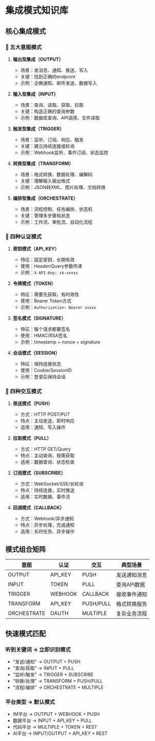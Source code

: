 # 集成模式知识库

<knowledge>

## 核心集成模式

### 🎯 五大意图模式
1. **输出型集成（OUTPUT）**
   - 场景：发消息、通知、推送、写入
   - 关键：找到正确的endpoint
   - 示例：企微通知、邮件发送、数据写入

2. **输入型集成（INPUT）**
   - 场景：查询、读取、获取、拉取
   - 关键：构造正确的查询参数
   - 示例：数据库查询、API调用、文件读取

3. **触发型集成（TRIGGER）**
   - 场景：监听、订阅、响应、触发
   - 关键：建立持续连接或轮询
   - 示例：Webhook监听、事件订阅、状态监控

4. **转换型集成（TRANSFORM）**
   - 场景：格式转换、数据处理、编解码
   - 关键：理解输入输出格式
   - 示例：JSON转XML、图片处理、文档转换

5. **编排型集成（ORCHESTRATE）**
   - 场景：流程控制、任务编排、状态机
   - 关键：管理多步骤和状态
   - 示例：工作流、审批流、自动化流程

### 🔑 四种认证模式
1. **密钥模式（API_KEY）**
   - 特征：固定密钥，长期有效
   - 使用：Header/Query参数传递
   - 示例：`X-API-Key: sk-xxxxx`

2. **令牌模式（TOKEN）**
   - 特征：需要先获取，有时效性
   - 使用：Bearer Token方式
   - 示例：`Authorization: Bearer xxxxx`

3. **签名模式（SIGNATURE）**
   - 特征：每个请求都要签名
   - 使用：HMAC/RSA签名
   - 示例：timestamp + nonce + signature

4. **会话模式（SESSION）**
   - 特征：保持连接状态
   - 使用：Cookie/SessionID
   - 示例：登录后保持会话

### 🔄 四种交互模式
1. **推送模式（PUSH）**
   - 方式：HTTP POST/PUT
   - 特点：主动发送，即时响应
   - 适用：通知、写入操作

2. **拉取模式（PULL）**
   - 方式：HTTP GET/Query
   - 特点：主动查询，按需获取
   - 适用：数据查询、状态检查

3. **订阅模式（SUBSCRIBE）**
   - 方式：WebSocket/SSE/长轮询
   - 特点：持续连接，实时推送
   - 适用：实时数据、事件流

4. **回调模式（CALLBACK）**
   - 方式：Webhook/异步通知
   - 特点：异步处理，完成通知
   - 适用：长时任务、异步操作

## 模式组合矩阵

| 意图 | 认证 | 交互 | 典型场景 |
|------|------|------|----------|
| OUTPUT | API_KEY | PUSH | 发送通知消息 |
| INPUT | TOKEN | PULL | 查询API数据 |
| TRIGGER | WEBHOOK | CALLBACK | 接收事件通知 |
| TRANSFORM | API_KEY | PUSH/PULL | 格式转换服务 |
| ORCHESTRATE | OAUTH | MULTIPLE | 复杂业务流程 |

## 快速模式匹配

### 听到关键词 → 立即识别模式
- "发送/通知" → OUTPUT + PUSH
- "查询/获取" → INPUT + PULL
- "监听/触发" → TRIGGER + SUBSCRIBE
- "转换/处理" → TRANSFORM + PUSH/PULL
- "流程/编排" → ORCHESTRATE + MULTIPLE

### 平台类型 → 默认模式
- IM平台 → OUTPUT + WEBHOOK + PUSH
- 数据平台 → INPUT + API_KEY + PULL
- 代码平台 → MULTIPLE + TOKEN + REST
- AI平台 → INPUT/OUTPUT + API_KEY + REST

</knowledge>